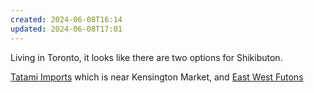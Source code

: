```yaml
---
created: 2024-06-08T16:14
updated: 2024-06-08T17:01
---
```

Living in Toronto, it looks like there are two options for Shikibuton.

[Tatami Imports](http://www.tatami.ca/) which is near Kensington Market, and [East West Futons](https://eastwestfutons.com/collections/shikibutons)

